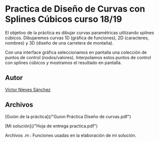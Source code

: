 # Practica de Diseño de Curvas con Splines Cúbicos curso 18/19

El objetivo de la práctica es dibujar curvas paramétricas utilizando splines cúbicos.
Dibujaremos curvas 1D (gráfica de funciones), 2D (caracteres, nombres) y 3D (diseño de una carretera
de montaña).

Con una interface gráfica seleccionamos en pantalla una colección de puntos de control
(nodos/valores). Interpolamos estos puntos de control con splines cúbicos y mostramos el resultado en
pantalla. 

## Autor

[Víctor Nieves Sánchez](https://twitter.com/VictorNS69)


## Archivos

[Guión de la práctica](/"Guion Práctica Diseño de curvas.pdf")

[Mi solución](/"Hoja de entrega practica.pdf")

Archivos .m : Funciones usadas en la elaboración de mi solución. 

